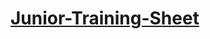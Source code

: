 # [Junior-Training-Sheet](https://docs.google.com/spreadsheets/d/1uzA_DIkbJEx7pfcHoj5GJF5Hr2_LeGWn-U85v7vMCzE/edit#gid=84654839)
